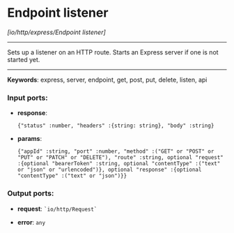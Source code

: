 # Endpoint listener

_[io/http/express/Endpoint listener]_

---

Sets up a listener on an HTTP route. Starts an Express server if one is not started yet.  

---

__Keywords__: express, server, endpoint, get, post, put, delete, listen, api

### Input ports:

* __response__: 
    ```
    {"status" :number, "headers" :{string: string}, "body" :string}
    ```


* __params__: 
    ```
    {"appId" :string, "port" :number, "method" :("GET" or "POST" or "PUT" or "PATCH" or "DELETE"), "route" :string, optional "request" :{optional "bearerToken" :string, optional "contentType" :("text" or "json" or "urlencoded")}, optional "response" :{optional "contentType" :("text" or "json")}}
    ```

### Output ports:

* __request__: `` `io/http/Request` ``


* __error__: ` any `

